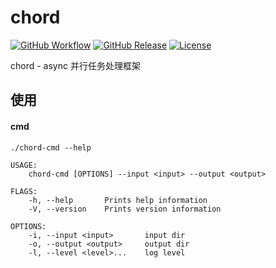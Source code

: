 # chord

[![GitHub Workflow](https://img.shields.io/github/workflow/status/bit-ranger/chord/docker-cargo)](https://github.com/bit-ranger/chord/actions)
[![GitHub Release](https://img.shields.io/github/v/release/bit-ranger/chord?include_prereleases)](https://github.com/bit-ranger/chord/releases/latest)
[![License](https://img.shields.io/github/license/bit-ranger/chord)](https://github.com/bit-ranger/chord/blob/master/LICENSE)

chord - async 并行任务处理框架



## 使用

#### cmd

    ./chord-cmd --help

    USAGE:
        chord-cmd [OPTIONS] --input <input> --output <output>

    FLAGS:
        -h, --help       Prints help information
        -V, --version    Prints version information

    OPTIONS:
        -i, --input <input>       input dir
        -o, --output <output>     output dir
        -l, --level <level>...    log level
    


